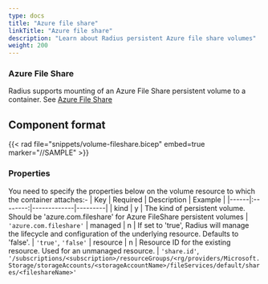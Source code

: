 ```yaml
---
type: docs
title: "Azure file share"
linkTitle: "Azure file share"
description: "Learn about Radius persistent Azure file share volumes"
weight: 200
---
```


### Azure File Share
Radius supports mounting of an Azure File Share persistent volume to a container. See [Azure File Share](https://docs.microsoft.com/en-us/azure/storage/files/storage-files-introduction)


## Component format

{{< rad file="snippets/volume-fileshare.bicep" embed=true marker="//SAMPLE" >}}

### Properties

You need to specify the properties below on the volume resource to which the container attaches:-
| Key  | Required | Description | Example |
|------|:--------:|-------------|---------|
| kind | y | The kind of persistent volume. Should be 'azure.com.fileshare' for Azure FileShare persistent volumes | `'azure.com.fileshare'`
| managed | n | If set to 'true', Radius will manage the lifecycle and configuration of the underlying resource. Defaults to 'false'. | `'true'`, `'false'`
| resource | n | Resource ID for the existing resource. Used for an unmanaged resource. | `'share.id'`, `'/subscriptions/<subscription>/resourceGroups/<rg/providers/Microsoft.Storage/storageAccounts/<storageAccountName>/fileServices/default/shares/<fileshareName>'`